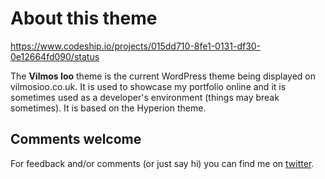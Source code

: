 # About this theme

https://www.codeship.io/projects/015dd710-8fe1-0131-df30-0e12664fd090/status

The **Vilmos Ioo** theme is the current WordPress theme being displayed on vilmosioo.co.uk. It is used to showcase my portfolio online and it is sometimes used as a developer's environment (things may break sometimes). It is based on the Hyperion theme. 

## Comments welcome

For feedback and/or comments (or just say hi) you can find me on [twitter](http://twitter.com/vilmosioo).